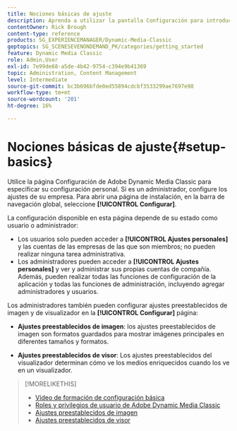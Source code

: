 ```yaml
---
title: Nociones básicas de ajuste
description: Aprenda a utilizar la pantalla Configuración para introducir su configuración personal en Adobe Dynamic Media Classic. Si es administrador, configure los ajustes de la empresa.
contentOwner: Rick Brough
content-type: reference
products: SG_EXPERIENCEMANAGER/Dynamic-Media-Classic
geptopics: SG_SCENESEVENONDEMAND_PK/categories/getting_started
feature: Dynamic Media Classic
role: Admin,User
exl-id: 7e99de68-a5de-4b42-9754-c394e9b41369
topic: Administration, Content Management
level: Intermediate
source-git-commit: bc3b696bfde0ed55894cdcbf3533299ae7697e98
workflow-type: tm+mt
source-wordcount: '201'
ht-degree: 16%

---
```


# Nociones básicas de ajuste{#setup-basics}

Utilice la página Configuración de Adobe Dynamic Media Classic para especificar su configuración personal. Si es un administrador, configure los ajustes de su empresa. Para abrir una página de instalación, en la barra de navegación global, seleccione **[!UICONTROL Configurar]**.

La configuración disponible en esta página depende de su estado como usuario o administrador:

* Los usuarios solo pueden acceder a **[!UICONTROL Ajustes personales]** y las cuentas de las empresas de las que son miembros; no pueden realizar ninguna tarea administrativa.
* Los administradores pueden acceder a **[!UICONTROL Ajustes personales]** y ver y administrar sus propias cuentas de compañía. Además, pueden realizar todas las funciones de configuración de la aplicación y todas las funciones de administración, incluyendo agregar administradores y usuarios.

Los administradores también pueden configurar ajustes preestablecidos de imagen y de visualizador en la **[!UICONTROL Configurar]** página:

* **Ajustes preestablecidos de imagen**: los ajustes preestablecidos de imagen son formatos guardados para mostrar imágenes principales en diferentes tamaños y formatos.

* **Ajustes preestablecidos de visor**: Los ajustes preestablecidos del visualizador determinan cómo ve los medios enriquecidos cuando los ve en un visualizador.

>[!MORELIKETHIS]
>
>* [Vídeo de formación de configuración básica](https://s7d5.scene7.com/s7viewers/html5/VideoViewer.html?videoserverurl=https://s7d5.scene7.com/is/content/&amp;emailurl=https://s7d5.scene7.com/s7/emailFriend&amp;serverUrl=https://s7d5.scene7.com/is/image/&amp;config=Scene7SharedAssets/Universal_HTML5_Video&amp;contenturl=https://s7d5.scene7.com/skins/&amp;asset=S7tutorials/573_Setup%20Basics_converted%20renamed_Getting%20Started-AVS)
>* [Roles y privilegios de usuario de Adobe Dynamic Media Classic](administration-setup.md#user_administration)
>* [Ajustes preestablecidos de imagen](application-setup.md#image_presets)
>* [Ajustes preestablecidos de visor](application-setup.md#viewer_presets)
